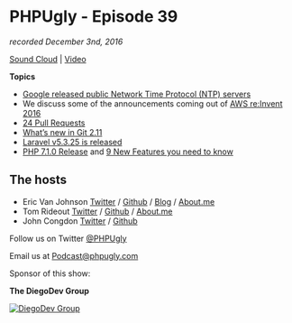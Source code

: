 # PHPUgly - Episode 39
*recorded December 3nd, 2016*

[Sound Cloud](https://soundcloud.com/phpugly/episode39) | 
[Video](http://youtu.be/WyiuO9AoVHg)

**Topics**
* [Google released public Network Time Protocol (NTP) servers](https://cloudplatform.googleblog.com/2016/11/making-every-leap-second-count-with-our-new-public-NTP-servers.html)
* We discuss some of the announcements coming out of [AWS re:Invent 2016](https://aws.amazon.com/new/reinvent/)
* [24 Pull Requests](https://24pullrequests.com/)
* [What’s new in Git 2.11](https://hackernoon.com/whats-new-in-git-2-11-64860aea6c4f#.sxv656f1d)
* [Laravel v5.3.25 is released](https://laravel-news.com/laravel-v5-3-25)
* [PHP 7.1.0 Release](https://secure.php.net/releases/7_1_0.php) and [9 New Features you need to know](https://blog.shameerc.com/2016/11/php-71-8-new-features-you-need-to-know)

## The hosts
* Eric Van Johnson [Twitter](https://twitter.com/shocm) / [Github](https://github.com/ericvanjohnson/) / [Blog](https://www.shocm.com) / [About.me](https://about.me/shocm) 
* Tom Rideout [Twitter](https://twitter.com/realrideout) / [Github](https://github.com/trideout/) / [About.me](https://about.me/thomasrideout)
* John Congdon [Twitter](https://twitter.com/johncongdon) / [Github](https://github.com/johncongdon) 

Follow us on Twitter [@PHPUgly](https://twitter.com/phpugly) 

Email us at [Podcast@phpugly.com](mailto:Podcast@phpugly.com)

Sponsor of this show:

**The DiegoDev Group**

[![DiegoDev Group](https://www.diegodev.com/img/diegodevgroup.png "Logo DiegoDev Group")](https://www.diegodev.com)
